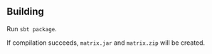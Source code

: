 ## Building

Run `sbt package`.

If compilation succeeds, `matrix.jar` and `matrix.zip` will be created.
